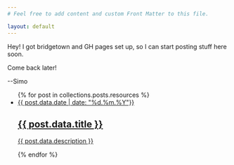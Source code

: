 ```yaml
---
# Feel free to add content and custom Front Matter to this file.

layout: default
---
```


Hey! I got bridgetown and GH pages set up, so I can start posting stuff here soon.

Come back later!

--Simo

<ul class="flex flex-wrap gap-4">
  {% for post in collections.posts.resources %}
   <li class="max-w-full border rounded-md border-1 border-color-white sm:max-w-xs list-item">
      <a class="flex flex-col overflow-hidden rounded-md bg-dark-purple-300 " href="{{ post.relative_url }}">
        <div class="w-full bg-center bg-cover stylized aspect-video" style="background-image: url('images/{{post.data.img}}')"></div>
        <div class="flex flex-col justify-center gap-2 p-4">
          <div>
            <span class="text-xs">{{ post.data.date | date: "%d.%m.%Y"}}</span>
            <h2 class="font-bold text-md">
              {{ post.data.title }}
            </h2>
          </div>
          <p class="text-sm text-balance line-clamp-2"> {{ post.data.description }}</p>
        </div>
      </a>
    </li>
  {% endfor %}
</ul>
